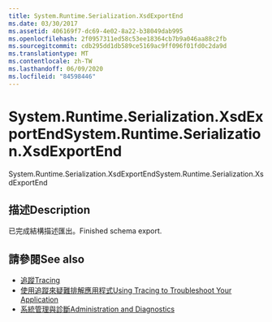 ```yaml
---
title: System.Runtime.Serialization.XsdExportEnd
ms.date: 03/30/2017
ms.assetid: 406169f7-dc69-4e02-8a22-b38049dab995
ms.openlocfilehash: 2f0957311ed58c53ee18364cb7b9a046aa88c2fb
ms.sourcegitcommit: cdb295dd1db589ce5169ac9ff096f01fd0c2da9d
ms.translationtype: MT
ms.contentlocale: zh-TW
ms.lasthandoff: 06/09/2020
ms.locfileid: "84598446"
---
```

# <a name="systemruntimeserializationxsdexportend"></a><span data-ttu-id="1682e-102">System.Runtime.Serialization.XsdExportEnd</span><span class="sxs-lookup"><span data-stu-id="1682e-102">System.Runtime.Serialization.XsdExportEnd</span></span>
<span data-ttu-id="1682e-103">System.Runtime.Serialization.XsdExportEnd</span><span class="sxs-lookup"><span data-stu-id="1682e-103">System.Runtime.Serialization.XsdExportEnd</span></span>  
  
## <a name="description"></a><span data-ttu-id="1682e-104">描述</span><span class="sxs-lookup"><span data-stu-id="1682e-104">Description</span></span>  
 <span data-ttu-id="1682e-105">已完成結構描述匯出。</span><span class="sxs-lookup"><span data-stu-id="1682e-105">Finished schema export.</span></span>  
  
## <a name="see-also"></a><span data-ttu-id="1682e-106">請參閱</span><span class="sxs-lookup"><span data-stu-id="1682e-106">See also</span></span>

- [<span data-ttu-id="1682e-107">追蹤</span><span class="sxs-lookup"><span data-stu-id="1682e-107">Tracing</span></span>](index.md)
- [<span data-ttu-id="1682e-108">使用追蹤來疑難排解應用程式</span><span class="sxs-lookup"><span data-stu-id="1682e-108">Using Tracing to Troubleshoot Your Application</span></span>](using-tracing-to-troubleshoot-your-application.md)
- [<span data-ttu-id="1682e-109">系統管理與診斷</span><span class="sxs-lookup"><span data-stu-id="1682e-109">Administration and Diagnostics</span></span>](../index.md)
